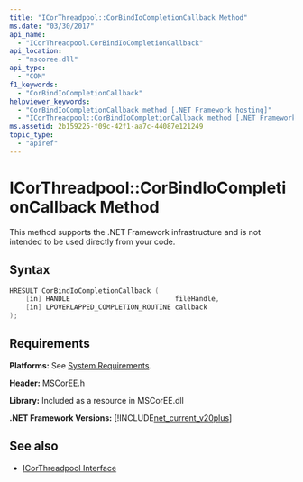 ```yaml
---
title: "ICorThreadpool::CorBindIoCompletionCallback Method"
ms.date: "03/30/2017"
api_name: 
  - "ICorThreadpool.CorBindIoCompletionCallback"
api_location: 
  - "mscoree.dll"
api_type: 
  - "COM"
f1_keywords: 
  - "CorBindIoCompletionCallback"
helpviewer_keywords: 
  - "CorBindIoCompletionCallback method [.NET Framework hosting]"
  - "ICorThreadpool::CorBindIoCompletionCallback method [.NET Framework hosting]"
ms.assetid: 2b159225-f09c-42f1-aa7c-44087e121249
topic_type: 
  - "apiref"
---
```

# ICorThreadpool::CorBindIoCompletionCallback Method
This method supports the .NET Framework infrastructure and is not intended to be used directly from your code.  
  
## Syntax  
  
```cpp  
HRESULT CorBindIoCompletionCallback (  
    [in] HANDLE                          fileHandle,  
    [in] LPOVERLAPPED_COMPLETION_ROUTINE callback  
);  
```  
  
## Requirements  
 **Platforms:** See [System Requirements](../../../../docs/framework/get-started/system-requirements.md).  
  
 **Header:** MSCorEE.h  
  
 **Library:** Included as a resource in MSCorEE.dll  
  
 **.NET Framework Versions:** [!INCLUDE[net_current_v20plus](../../../../includes/net-current-v20plus-md.md)]  
  
## See also

- [ICorThreadpool Interface](../../../../docs/framework/unmanaged-api/hosting/icorthreadpool-interface.md)
